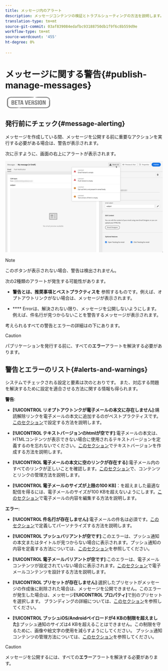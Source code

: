 ```yaml
---
title: メッセージ内のアラート
description: メッセージコンテンツの検証とトラブルシューティングの方法を説明します。
translation-type: tm+mt
source-git-commit: 03af839084edafbc93188750db1f9f6c8b559d9e
workflow-type: tm+mt
source-wordcount: '455'
ht-degree: 0%

---
```


# メッセージに関する警告{#publish-manage-messages}

![](assets/do-not-localize/badge.png)

## 発行前にチェック{#message-alerting}

メッセージを作成している間、メッセージを公開する前に重要なアクションを実行する必要がある場合は、警告が表示されます。

次に示すように、画面の右上にアラートが表示されます。

![](assets/message-alerts.png)

>[!NOTE]
>
>このボタンが表示されない場合、警告は検出されません。

次の2種類のアラートが発生する可能性があります。

* **警告とは、推奨事項とベストプラクティスを** 参照するものです。例えば、オプトアウトリンクがない場合は、メッセージが表示されます。

* **** Errorは、解決されない限り、メッセージを公開しないようにします。例えば、件名行が見つからないことを警告するメッセージが表示されます。

考えられるすべての警告とエラーの詳細は[](#alerts-and-warnings)の下にあります。

>[!CAUTION]
>
> パブリケーションを発行する前に、すべての&#x200B;**エラー**&#x200B;アラートを解決する必要があります。

## 警告とエラーのリスト{#alerts-and-warnings}

システムでチェックされる設定と要素は次のとおりです。 また、対応する問題を解決するために設定を適合させる方法に関する情報も得られます。

**警告**:

* **[!UICONTROL リオプトアウトンクが電子メールの本文に存在しません]**:購読解除リンクを電子メールの本文に追加するのがベストプラクティスです。[このセクション](consent.md)で設定する方法を説明します。

* **[!UICONTROL テキストバージョンのhtmlが空です]**:電子メールの本文は、HTMLコンテンツが表示できない場合に使用されるテキストバージョンを定義するのを忘れないでください。[このセクション](create-email-content.md#generate-text-version)でテキストバージョンを作成する方法を説明します。

* **[!UICONTROL 電子メールの本文に空のリンクが存在する]**:電子メール内のすべてのリンクが正しいことを確認します。[このセクション](create-email-content.md)で、コンテンツとリンクの管理方法を説明します。

* **[!UICONTROL 電子メールのサイズが上限の100 KB]**：を超えました最適な配信を得るには、電子メールのサイズが100 KBを超えないようにします。[このセクション](create-email-content.md)で電子メールの内容を編集する方法を説明します。

**エラー**:

* **[!UICONTROL 件名行が存在しません]**:電子メールの件名は必須です。[このセクション](configure-email.md)で定義してパーソナライズする方法を説明します。

   <!--HTML is empty when Amp HTML is present-->

* **[!UICONTROL プッシュバリアントが空です]**:このエラーは、プッシュ通知の本文またはタイトルが見つからない場合に表示されます。プッシュ通知の内容を定義する方法については、[このセクション](configure-push.md)を参照してください。

* **[!UICONTROL 電子メールバリアントが空です]**:このエラーは、電子メールコンテンツが設定されていない場合に表示されます。[このセクション](design-emails.md)で電子メールコンテンツを設計する方法を説明します。

* **[!UICONTROL プリセットが存在しません]**:選択したプリセットがメッセージの作成後に削除された場合は、メッセージを公開できません。このエラーが発生した場合は、メッセージ&#x200B;**[!UICONTROL プロパティ]**&#x200B;で別のプリセットを選択します。 ブランディングの詳細については、[このセクション](administration.md#cjm-branding)を参照してください。

* **[!UICONTROL プッシュiOS/Androidペイロードが4 KBの制限を超えました]**:プッシュ通知のサイズは4 KBを超えることはできません。この制限を守るために、画像や絵文字の使用を減らすようにしてください。 プッシュ通知コンテンツの管理方法については、[このセクション](configure-push.md)を参照してください。

>[!CAUTION]
>
> メッセージを公開するには、すべての&#x200B;**エラー**&#x200B;アラートを解決する必要があります。

<!--Other issues can stop publication such as:
* The push notification title is empty-->
